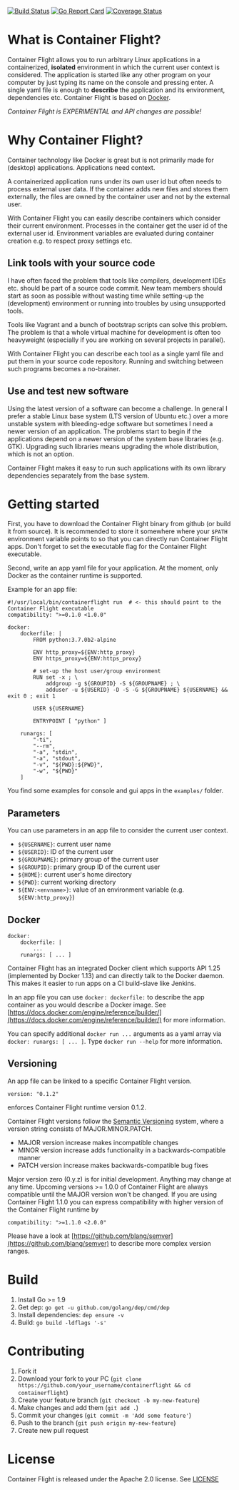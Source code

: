 [![Build Status](https://travis-ci.org/tjeske/containerflight.svg)](https://travis-ci.org/tjeske/containerflight)
[![Go Report Card](https://goreportcard.com/badge/github.com/tjeske/containerflight)](https://goreportcard.com/report/github.com/tjeske/containerflight)
[![Coverage Status](https://coveralls.io/repos/github/tjeske/containerflight/badge.svg?branch=master)](https://coveralls.io/github/tjeske/containerflight?branch=master)

# What is Container Flight?

Container Flight allows you to run arbitrary Linux applications in a containerized, **isolated** environment in which the current user context is considered. The application is started like any other program on your computer by just typing its name on the console and pressing enter. A single yaml file is enough to **describe** the application and its environment, dependencies etc. Container Flight is based on [Docker](https://www.docker.com/).

*Container Flight is EXPERIMENTAL and API changes are possible!*

# Why Container Flight?

Container technology like Docker is great but is not primarily made for (desktop) applications. Applications need context.

A containerized application runs under its own user id but often needs to process external user data. If the container adds new files and stores them externally, the files are owned by the container user and not by the external user. 

With Container Flight you can easily describe containers which consider their current environment. Processes in the container get the user id of the external user id. Environment variables are evaluated during container creation e.g. to respect proxy settings etc.

## Link tools with your source code

I have often faced the problem that tools like compilers, development IDEs etc. should be part of a source code commit. New team members should start as soon as possible without wasting time while setting-up the (development) environment or running into troubles by using unsupported tools.

Tools like Vagrant and a bunch of bootstrap scripts can solve this problem. The problem is that a whole virtual machine for development is often too heavyweight (especially if you are working on several projects in parallel).

With Container Flight you can describe each tool as a single yaml file and put them in your source code repository. Running and switching between such programs becomes a no-brainer.

## Use and test new software

Using the latest version of a software can become a challenge. In general I prefer a stable Linux base system (LTS version of Ubuntu etc.) over a more unstable system with bleeding-edge software but sometimes I need a newer version of an application. The problems start to begin if the applications depend on a newer version of the system base libraries (e.g. GTK). Upgrading such libraries means upgrading the whole distribution, which is not an option.

Container Flight makes it easy to run such applications with its own library dependencies separately from the base system.


# Getting started

First, you have to download the Container Flight binary from github (or build it from source). It is recommended to store it somewhere where your `$PATH` environment variable points to so that you can directly run Container Flight apps. Don't forget to set the executable flag for the Container Flight executable.

Second, write an app yaml file for your application. At the moment, only Docker as the container runtime is supported.

Example for an app file:
```
#!/usr/local/bin/containerflight run  # <- this should point to the Container Flight executable
compatibility: ">=0.1.0 <1.0.0"

docker:
    dockerfile: |
        FROM python:3.7.0b2-alpine

        ENV http_proxy=${ENV:http_proxy}
        ENV https_proxy=${ENV:https_proxy}

        # set-up the host user/group environment 
        RUN set -x ; \
            addgroup -g ${GROUPID} -S ${GROUPNAME} ; \
            adduser -u ${USERID} -D -S -G ${GROUPNAME} ${USERNAME} && exit 0 ; exit 1

        USER ${USERNAME}

        ENTRYPOINT [ "python" ]

    runargs: [
        "-ti",
        "--rm",
        "-a", "stdin",
        "-a", "stdout",
        "-v", "${PWD}:${PWD}",
        "-w", "${PWD}"
    ] 
```
You find some examples for console and gui apps in the `examples/` folder.

## Parameters

You can use parameters in an app file to consider the current user context.

- `${USERNAME}`: current user name
- `${USERID}`: ID of the current user
- `${GROUPNAME}`: primary group of the current user
- `${GROUPID}`: primary group ID of the current user
- `${HOME}`: current user's home directory
- `${PWD}`: current working directory
- `${ENV:<envname>}`: value of an environment variable (e.g. `${ENV:http_proxy}`)

## Docker

```
docker:
    dockerfile: |
        ...
    runargs: [ ... ] 
```

Container Flight has an integrated Docker client which supports API 1.25 (implemented by Docker 1.13) and can directly talk to the Docker daemon. This makes it easier to run apps on a CI build-slave like Jenkins.

In an app file you can use `docker: dockerfile:` to describe the app container as you would describe a Docker image. See [https://docs.docker.com/engine/reference/builder/](https://docs.docker.com/engine/reference/builder/) for more information.

You can specify additional `docker run ...` arguments as a yaml array via `docker: runargs: [ ... ]`. Type `docker run --help` for more information.

## Versioning

An app file can be linked to a specific Container Flight version.
```
version: "0.1.2"
```
enforces Container Flight runtime version 0.1.2.

Container Flight versions follow the [Semantic Versioning](https://semver.org/) system, where a version string consists of MAJOR.MINOR.PATCH.
- MAJOR version increase makes incompatible changes
- MINOR version increase adds functionality in a backwards-compatible manner
- PATCH version increase makes backwards-compatible bug fixes

Major version zero (0.y.z) is for initial development. Anything may change at any time. Upcoming versions >= 1.0.0 of Container Flight are always compatible until the MAJOR version won't be changed. If you are using Container Flight 1.1.0 you can express compatibility with higher version of the Container Flight runtime by 
```
compatibility: ">=1.1.0 <2.0.0"
```
Please have a look at [https://github.com/blang/semver](https://github.com/blang/semver) to describe more complex version ranges.


# Build

1. Install Go >= 1.9
2. Get dep: `go get -u github.com/golang/dep/cmd/dep`
3. Install dependencies: `dep ensure -v`
3. Build: `go build -ldflags '-s'`


# Contributing

1. Fork it
2. Download your fork to your PC (`git clone https://github.com/your_username/containerflight && cd containerflight`)
3. Create your feature branch (`git checkout -b my-new-feature`)
4. Make changes and add them (`git add .`)
5. Commit your changes (`git commit -m 'Add some feature'`)
6. Push to the branch (`git push origin my-new-feature`)
7. Create new pull request


# License

Container Flight is released under the Apache 2.0 license. See [LICENSE](https://github.com/tjeske/containerflight/blob/master/LICENSE.txt)
